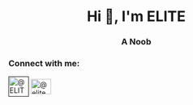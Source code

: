 <h1 align="center">Hi 👋, I'm ELITE</h1>

<h3 align="center">A Noob</h3>

<h3 align="left">Connect with me:</h3>
<p align="left">
<a href="" target="blank"><img align="center" src="https://upload.wikimedia.org/wikipedia/commons/thumb/8/82/Telegram_logo.svg/1024px-Telegram_logo.svg.png" alt="@ELITEBEAST" height="40" width="40" /></a> <a href="https://instagram.com/@elitebe45t" target="blank"><img align="center" src="https://raw.githubusercontent.com/rahuldkjain/github-profile-readme-generator/master/src/images/icons/Social/instagram.svg" alt="@elitebe45t" height="30" width="40" /></a>
</p>
